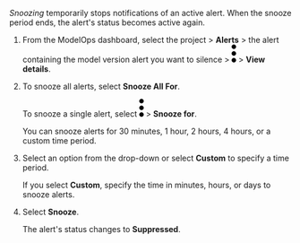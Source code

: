 *Snoozing* temporarily stops notifications of an active alert. When the snooze period ends, the alert's status becomes active again.

1.  From the ModelOps dashboard, select the project > **Alerts** > the alert containing the model version alert you want to silence > ![kebab menu](Images/zsz1597101912145.svg) > **View details**.


1.  To snooze all alerts, select **Snooze All For**.

    To snooze a single alert, select ![kebab menu](Images/zsz1597101912145.svg) > **Snooze for**.

    You can snooze alerts for 30 minutes, 1 hour, 2 hours, 4 hours, or a custom time period.


1.  Select an option from the drop-down or select **Custom** to specify a time period.

    If you select **Custom**, specify the time in minutes, hours, or days to snooze alerts.


1.  Select **Snooze**.

    The alert's status changes to **Suppressed**.


